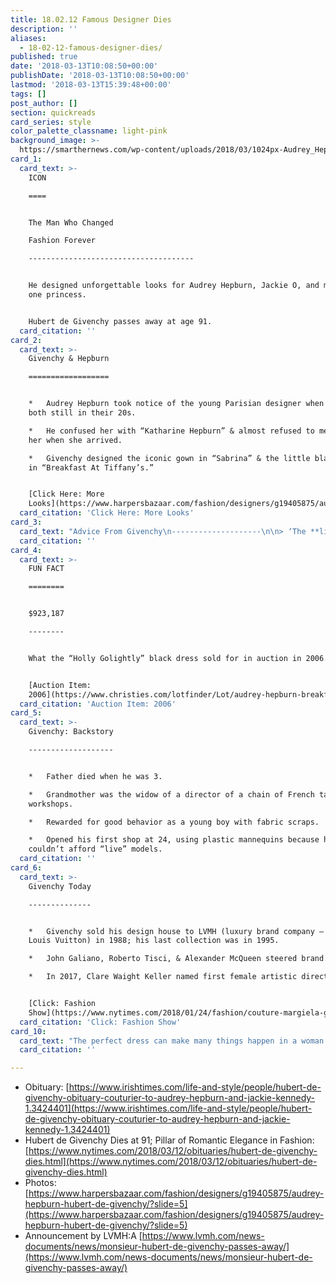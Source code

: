 ```yaml
---
title: 18.02.12 Famous Designer Dies
description: ''
aliases:
  - 18-02-12-famous-designer-dies/
published: true
date: '2018-03-13T10:08:50+00:00'
publishDate: '2018-03-13T10:08:50+00:00'
lastmod: '2018-03-13T15:39:48+00:00'
tags: []
post_author: []
section: quickreads
card_series: style
color_palette_classname: light-pink
background_image: >-
  https://smarthernews.com/wp-content/uploads/2018/03/1024px-Audrey_Hepburn_Tiffanys.jpg
card_1:
  card_text: >-
    ICON

    ====


    The Man Who Changed  

    Fashion Forever

    -------------------------------------


    He designed unforgettable looks for Audrey Hepburn, Jackie O, and more than
    one princess.


    Hubert de Givenchy passes away at age 91.
  card_citation: ''
card_2:
  card_text: >-
    Givenchy & Hepburn

    ==================


    *   Audrey Hepburn took notice of the young Parisian designer when they were
    both still in their 20s.

    *   He confused her with “Katharine Hepburn” & almost refused to meet with
    her when she arrived.

    *   Givenchy designed the iconic gown in “Sabrina” & the little black dress
    in “Breakfast At Tiffany’s.”


    [Click Here: More
    Looks](https://www.harpersbazaar.com/fashion/designers/g19405875/audrey-hepburn-hubert-de-givenchy/?slide=2)
  card_citation: 'Click Here: More Looks'
card_3:
  card_text: "Advice From Givenchy\n--------------------\n\n> ‘The **little black dress** is the hardest thing to realize because **you must keep it simple**.’\n> \n> Hubert de Givenchy"
  card_citation: ''
card_4:
  card_text: >-
    FUN FACT

    ========


    $923,187

    --------


    What the “Holly Golightly” black dress sold for in auction in 2006.


    [Auction Item:
    2006](https://www.christies.com/lotfinder/Lot/audrey-hepburn-breakfast-at-tiffanys-1961-4832498-details.aspx)
  card_citation: 'Auction Item: 2006'
card_5:
  card_text: >-
    Givenchy: Backstory

    -------------------


    *   Father died when he was 3.

    *   Grandmother was the widow of a director of a chain of French tapestry
    workshops.

    *   Rewarded for good behavior as a young boy with fabric scraps.

    *   Opened his first shop at 24, using plastic mannequins because he
    couldn’t afford “live” models.
  card_citation: ''
card_6:
  card_text: >-
    Givenchy Today

    --------------


    *   Givenchy sold his design house to LVMH (luxury brand company – includes
    Louis Vuitton) in 1988; his last collection was in 1995.

    *   John Galiano, Roberto Tisci, & Alexander McQueen steered brand.

    *   In 2017, Clare Waight Keller named first female artistic director.


    [Click: Fashion
    Show](https://www.nytimes.com/2018/01/24/fashion/couture-margiela-galliano-givenchy.html)
  card_citation: 'Click: Fashion Show'
card_10:
  card_text: "The perfect dress can make many things happen in a woman’s life. It can bring happiness. It is so nice to give happiness to your friends.’ Givenchy\n\n[view sources](https://smarthernews.com/18-02-12-famous-designer-dies/)"
  card_citation: ''

---
```

*   Obituary: [https://www.irishtimes.com/life-and-style/people/hubert-de-givenchy-obituary-couturier-to-audrey-hepburn-and-jackie-kennedy-1.3424401](https://www.irishtimes.com/life-and-style/people/hubert-de-givenchy-obituary-couturier-to-audrey-hepburn-and-jackie-kennedy-1.3424401)
*   Hubert de Givenchy Dies at 91; Pillar of Romantic Elegance in Fashion: [https://www.nytimes.com/2018/03/12/obituaries/hubert-de-givenchy-dies.html](https://www.nytimes.com/2018/03/12/obituaries/hubert-de-givenchy-dies.html)
*   Photos: [https://www.harpersbazaar.com/fashion/designers/g19405875/audrey-hepburn-hubert-de-givenchy/?slide=5](https://www.harpersbazaar.com/fashion/designers/g19405875/audrey-hepburn-hubert-de-givenchy/?slide=5)
*   Announcement by LVMH:A [https://www.lvmh.com/news-documents/news/monsieur-hubert-de-givenchy-passes-away/](https://www.lvmh.com/news-documents/news/monsieur-hubert-de-givenchy-passes-away/)